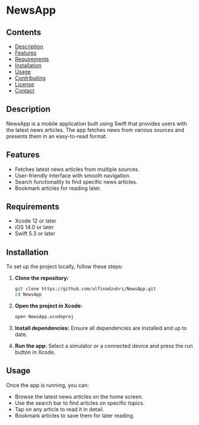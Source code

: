 # NewsApp

## Contents
- [Description](#description)
- [Features](#features)
- [Requirements](#requirements)
- [Installation](#installation)
- [Usage](#usage)
- [Contributing](#contributing)
- [License](#license)
- [Contact](#contact)

## Description
NewsApp is a mobile application built using Swift that provides users with the latest news articles. The app fetches news from various sources and presents them in an easy-to-read format.

## Features
- Fetches latest news articles from multiple sources.
- User-friendly interface with smooth navigation.
- Search functionality to find specific news articles.
- Bookmark articles for reading later.

## Requirements
- Xcode 12 or later
- iOS 14.0 or later
- Swift 5.3 or later

## Installation
To set up the project locally, follow these steps:

1. **Clone the repository:**
    ```bash
    git clone https://github.com/alfinadzuhri/NewsApp.git
    cd NewsApp
    ```

2. **Open the project in Xcode:**
    ```bash
    open NewsApp.xcodeproj
    ```

3. **Install dependencies:**
    Ensure all dependencies are installed and up to date.

4. **Run the app:**
    Select a simulator or a connected device and press the run button in Xcode.

## Usage
Once the app is running, you can:

- Browse the latest news articles on the home screen.
- Use the search bar to find articles on specific topics.
- Tap on any article to read it in detail.
- Bookmark articles to save them for later reading.